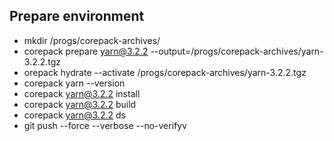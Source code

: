 ## Prepare environment
- mkdir /progs/corepack-archives/
- corepack prepare yarn@3.2.2 --output=/progs/corepack-archives/yarn-3.2.2.tgz
- orepack hydrate --activate /progs/corepack-archives/yarn-3.2.2.tgz
- corepack yarn --version
- corepack yarn@3.2.2 install
- corepack yarn@3.2.2 build
- corepack yarn@3.2.2 ds
- git push --force --verbose --no-verifyv

